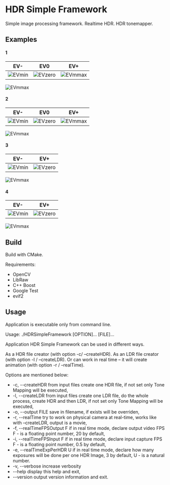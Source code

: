# HDR Simple Framework

Simple image processing framework. Realtime HDR. HDR tonemapper.

## Examples

#### 1
| EV- | EV0 | EV+ |
| --- | --- | --- |
| ![EVmin](doc/1/0.jpg) | ![EVzero](doc/1/1.jpg) | ![EVmmax](doc/1/2.jpg) |

![EVmmax](doc/1/output.jpg)

#### 2

| EV- | EV0 | EV+ |
| --- | --- | --- |
| ![EVmin](doc/2/0.jpg) | ![EVzero](doc/2/1.jpg) | ![EVmmax](doc/2/2.jpg) |

![EVmmax](doc/2/output.jpg)

#### 3

| EV- | EV+ |
| --- | --- |
| ![EVmin](doc/5/0.jpg) |![EVzero](doc/5/1.jpg) |

![EVmmax](doc/5/output.jpg)

#### 4

| EV-  | EV+ |
| ---  | --- |
| ![EVmin](doc/9/0.jpg) | ![EVzero](doc/9/1.jpg) |

![EVmmax](doc/9/output.jpg)


## Build
Build with CMake.

Requirements:
 * OpenCV
 * LibRaw
 * C++ Boost
 * Google Test
 * evif2

## Usage


Application is executable only from command line.

Usage: ./HDRSimpleFramework [OPTION]... [FILE]...

Application HDR Simple Framework can be used in different ways.

As a HDR file creator (with option -c/ –createHDR). As an LDR file creator (with option -l / –createLDR). Or can work in real time – it will create animation (with option -r / –realTime).

Options are mentioned below:
 * -c, --createHDR from input files create one HDR file, if not set only Tone Mapping will be executed,
 * -l, --createLDR from input files create one LDR file, do the whole process, create HDR and then LDR, if not set only Tone Mapping will be executed,
 * -o, --output FILE save in filename, if exists will be overriden,
 * -r, --realTime try to work on physical camera at real-time, works like with –createLDR, output is
a movie,
 * -f, --realTimeFPSOutput F if in real time mode, declare output video FPS F - is a floating point number, 20 by default,
 * -i, --realTimeFPSInput F if in real time mode, declare input capture FPS F - is a floating point number, 0.5 by default,
 * -e, --realTimeExpPerHDR U if in real time mode, declare how many exposures will be done per one HDR Image, 3 by default, U - is a natural number.
 * -v, --verbose increase verbosity
 * --help display this help and exit,
 * --version output version information and exit.

